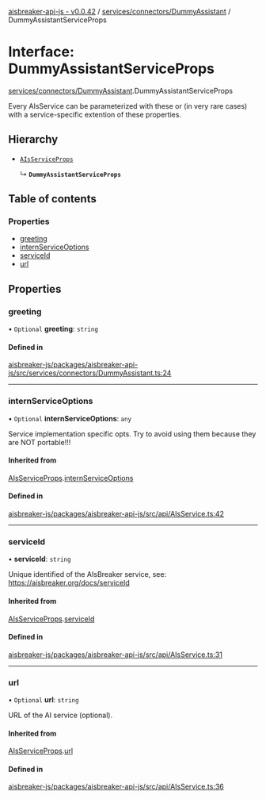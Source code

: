 [aisbreaker-api-js - v0.0.42](../README.md) / [services/connectors/DummyAssistant](../modules/services_connectors_DummyAssistant.md) / DummyAssistantServiceProps

# Interface: DummyAssistantServiceProps

[services/connectors/DummyAssistant](../modules/services_connectors_DummyAssistant.md).DummyAssistantServiceProps

Every AIsService can be parameterized with these 
or (in very rare cases) with a service-specific extention of these properties.

## Hierarchy

- [`AIsServiceProps`](api_AIsService.AIsServiceProps.md)

  ↳ **`DummyAssistantServiceProps`**

## Table of contents

### Properties

- [greeting](services_connectors_DummyAssistant.DummyAssistantServiceProps.md#greeting)
- [internServiceOptions](services_connectors_DummyAssistant.DummyAssistantServiceProps.md#internserviceoptions)
- [serviceId](services_connectors_DummyAssistant.DummyAssistantServiceProps.md#serviceid)
- [url](services_connectors_DummyAssistant.DummyAssistantServiceProps.md#url)

## Properties

### greeting

• `Optional` **greeting**: `string`

#### Defined in

[aisbreaker-js/packages/aisbreaker-api-js/src/services/connectors/DummyAssistant.ts:24](https://github.com/aisbreaker/aisbreaker-js/blob/develop/packages/aisbreaker-api-js/src/services/connectors/DummyAssistant.ts#L24)

___

### internServiceOptions

• `Optional` **internServiceOptions**: `any`

Service implementation specific opts.
Try to avoid using them because they are NOT portable!!!

#### Inherited from

[AIsServiceProps](api_AIsService.AIsServiceProps.md).[internServiceOptions](api_AIsService.AIsServiceProps.md#internserviceoptions)

#### Defined in

[aisbreaker-js/packages/aisbreaker-api-js/src/api/AIsService.ts:42](https://github.com/aisbreaker/aisbreaker-js/blob/develop/packages/aisbreaker-api-js/src/api/AIsService.ts#L42)

___

### serviceId

• **serviceId**: `string`

Unique identified of the AIsBreaker service,
see: https://aisbreaker.org/docs/serviceId

#### Inherited from

[AIsServiceProps](api_AIsService.AIsServiceProps.md).[serviceId](api_AIsService.AIsServiceProps.md#serviceid)

#### Defined in

[aisbreaker-js/packages/aisbreaker-api-js/src/api/AIsService.ts:31](https://github.com/aisbreaker/aisbreaker-js/blob/develop/packages/aisbreaker-api-js/src/api/AIsService.ts#L31)

___

### url

• `Optional` **url**: `string`

URL of the AI service (optional).

#### Inherited from

[AIsServiceProps](api_AIsService.AIsServiceProps.md).[url](api_AIsService.AIsServiceProps.md#url)

#### Defined in

[aisbreaker-js/packages/aisbreaker-api-js/src/api/AIsService.ts:36](https://github.com/aisbreaker/aisbreaker-js/blob/develop/packages/aisbreaker-api-js/src/api/AIsService.ts#L36)
